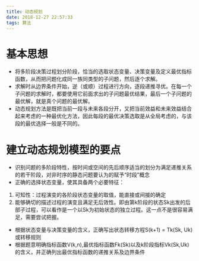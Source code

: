 ```yaml
---
title: 动态规划
date: 2018-12-27 22:57:33
tags: 算法
---
```


# 基本思想

- 将多阶段决策过程划分阶段，恰当的选取状态变量、决策变量及定义最优指标函数，从而把问题化成同一族同类型的子问题，然后逐个求解。
- 求解时从边界条件开始，逆（或顺）过程进行方向，逐段递推寻优。在每一个子问题的求解时，都要使用它前面求出的子问题最优结果，最后一个子问题的最优解，就是真个问题的最优解。
- 动态规划方法是既把当前一段与未来各段分开，又把当前效益和未来效益结合起来考虑的一种最优化方法，因此每段的最优决策选取是从全局考虑的，与该段的最优选择一般是不同的。

# 建立动态规划模型的要点

- 识别问题的多阶段特性，按时间或空间的先后顺序适当的划分为满足递推关系的若干阶段，对非时序的静态问题要认为的赋予“时段”概念
- 正确的选择状态变量，使其具备两个必要特征：
1. 可知性：过程演变的各阶段状态变量的取值，能直接或间接的确定
2. 能够确切的描述过程的演变且满足无后效性。即由第k阶段的状态Sk出发的后部子过程，可以看作是一个以Sk为初始状态的独立过程。这一点不是很容易满足，需要尝试把握。
- 根据状态变量与决策变量的含义，正确写出状态转移方程S(k+1) = Tk(Sk, Uk)或转移规则
- 根据题意明确指标函数V(k,n),最优指标函数Fk(Sk)以及k阶段指标Vk(Sk,Uk)的含义，并正确列出最优指标函数的递推关系及边界条件
